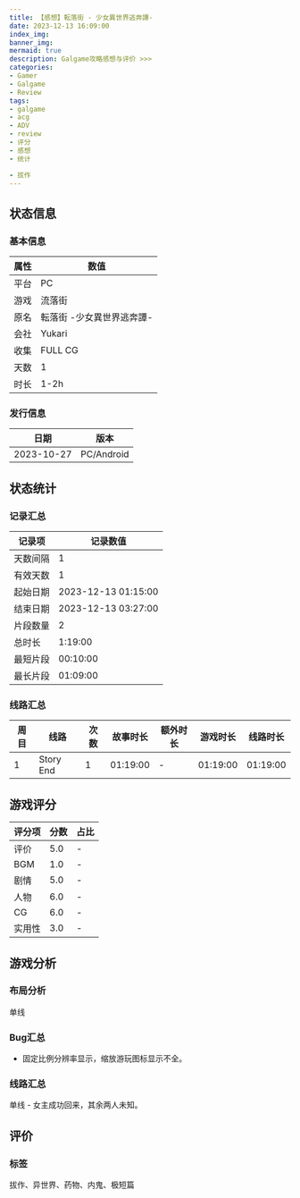 ```yaml
---
title: 【感想】転落街 - 少女異世界逃奔譚-
date: 2023-12-13 16:09:00
index_img: 
banner_img: 
mermaid: true
description: Galgame攻略感想与评价 >>> 
categories:
- Gamer
- Galgame
- Review
tags:
- galgame
- acg
- ADV
- review
- 评分
- 感想
- 统计

- 拔作
---
```


## 状态信息
### 基本信息
| 属性 | 数值 |
| --- | --- |
| 平台 | PC |
| 游戏 | 流落街 |
| 原名 | 転落街 -少女異世界逃奔譚- |
| 会社 | Yukari |
| 收集 | FULL CG |
| 天数 | 1 |
| 时长 | 1-2h |

### 发行信息
| 日期 | 版本 |
| --- | --- |
| 2023-10-27 | PC/Android |

## 状态统计
### 记录汇总
| 记录项 | 记录数值 |
| --- | --- |
| 天数间隔 | 1 |
| 有效天数 | 1 |
| 起始日期 | 2023-12-13 01:15:00 |
| 结束日期 | 2023-12-13 03:27:00 |
| 片段数量 | 2 |
| 总时长 | 1:19:00 |
| 最短片段 | 00:10:00 |
| 最长片段 | 01:09:00 |

### 线路汇总
| 周目 | 线路 | 次数 | 故事时长 | 额外时长 | 游戏时长 | 线路时长 |
| --- | --- | --- | --- | --- | --- | --- |
| 1 | Story End | 1 | 01:19:00 | - | 01:19:00 | 01:19:00 |

## 游戏评分
| 评分项 | 分数 | 占比 |
| --- | --- | --- |
| 评价 | 5.0 | - |
| BGM | 1.0 | - |
| 剧情 | 5.0 | - |
| 人物 | 6.0 | - |
| CG | 6.0 | - |
| 实用性 | 3.0 | - |

## 游戏分析
### 布局分析
单线

### Bug汇总
- 固定比例分辨率显示，缩放游玩图标显示不全。

### 线路汇总
单线 - 女主成功回来，其余两人未知。

## 评价
### 标签
拔作、异世界、药物、内鬼、极短篇
